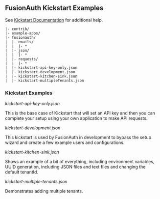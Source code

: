## FusionAuth Kickstart Examples

See [Kickstart Documentation](https://fusionauth.io/docs/v1/tech/installation-guide/kickstart) for additional help.


```
|- contrib/
|- example-apps/
|- fusionauth/
|  |- emails/
|  |  |- *
|  |- json/
|  |  |- *
|  |- requests/
|  |  |- *
|  |- kickstart-api-key-only.json
|  |- kickstart-development.json
|  |- kickstart-kitchen-sink.json
|  |- kickstart-multipleTenants.json
```

### Kickstart Examples

*kickstart-api-key-only.json*

This is the base case of Kickstart that will set an API key and then you can complete your setup using your own application to make API requests.

*kickstart-development.json*

This kickstart is used by FusionAuth in development to bypass the setup wizard and create a few example users and configurations.

*kickstart-kitchen-sink.json*

Shows an example of a bit of everything, including environment variables, UUID generation, including JSON files and text files and changing the default tenantId.

*kickstart-multiple-tenants.json*

Demonstrates adding multiple tenants.
